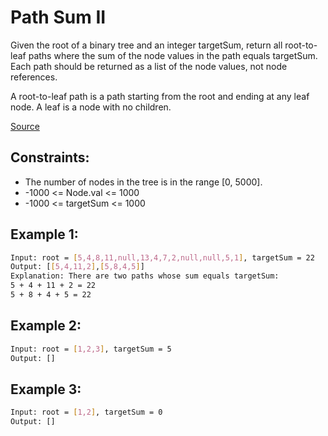 # Path Sum II
Given the root of a binary tree and an integer targetSum, return all root-to-leaf paths where the sum of the node values in the path equals targetSum. Each path should be returned as a list of the node values, not node references.

A root-to-leaf path is a path starting from the root and ending at any leaf node. A leaf is a node with no children.

[Source](https://leetcode.com/problems/path-sum-ii/description/)

## Constraints:

 - The number of nodes in the tree is in the range [0, 5000].
 - -1000 <= Node.val <= 1000
 - -1000 <= targetSum <= 1000

## Example 1:
```sh
Input: root = [5,4,8,11,null,13,4,7,2,null,null,5,1], targetSum = 22
Output: [[5,4,11,2],[5,8,4,5]]
Explanation: There are two paths whose sum equals targetSum:
5 + 4 + 11 + 2 = 22
5 + 8 + 4 + 5 = 22
```

## Example 2:
```sh
Input: root = [1,2,3], targetSum = 5
Output: []
```

## Example 3:
```sh
Input: root = [1,2], targetSum = 0
Output: []
```